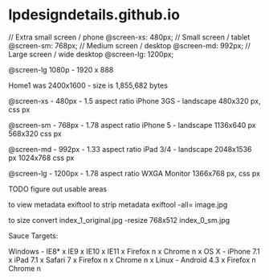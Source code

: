 lpdesigndetails.github.io
=========================



// Extra small screen / phone
@screen-xs:                  480px;
// Small screen / tablet
@screen-sm:                  768px;
// Medium screen / desktop
@screen-md:                  992px;
// Large screen / wide desktop
@screen-lg:                  1200px;



@screen-lg
1080p - 1920 x 888


Home1 was 2400x1600 - size is 1,855,682 bytes


@screen-xs - 480px - 1.5 aspect ratio
iPhone 3GS - landscape
480x320 px, css px

@screen-sm - 768px - 1.78 aspect ratio
iPhone 5 - landscape
1136x640 px
568x320 css px

@screen-md - 992px - 1.33 aspect ratio
iPad 3/4 - landscape
2048x1536 px
1024x768 css px

@screen-lg - 1200px - 1.78 aspect ratio
WXGA Monitor
1366x768 px, css px



TODO figure out usable areas


to view metadata
exiftool
to strip metadata
exiftool -all= image.jpg

to size
convert index_1_original.jpg -resize 768x512 index_0_sm.jpg



Sauce Targets:

Windows -   IE8* x
            IE9 x
            IE10 x
            IE11 x
            Firefox n x
            Chrome n x
OS X -      iPhone 7.1 x
            iPad 7.1 x
            Safari 7 x
            Firefox n x
            Chrome n x
Linux -     Android 4.3 x
            Firefox n
            Chrome n
